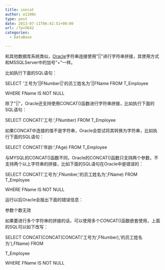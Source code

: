 ```yaml
---
title: concat
author: w1100n
type: post
date: 2013-07-11T06:42:51+00:00
url: /?p=5642
categories:
  - DataBase

---
```

和其他数据库系统类似，[Oracle][1]字符串连接使用"||"进行字符串拼接，其使用方式和MSSQLServer中的加号"+"一样。

比如执行下面的SQL语句：
  
SELECT '工号为'||FNumber||'的员工姓名为'||FName FROM T_Employee
  
WHERE FName IS NOT NULL

除了"||"，Oracle还支持使用CONCAT()函数进行字符串拼接，比如执行下面的SQL语句：
  
SELECT CONCAT('工号:',FNumber) FROM T_Employee

如果CONCAT中连接的值不是字符串，Oracle会尝试将其转换为字符串，比如执行下面的SQL语句：
  
SELECT CONCAT('年龄:',FAge) FROM T_Employee

与MYSQL的CONCAT()函数不同，Oracle的CONCAT()函数只支持两个参数，不支持两个以上字符串的拼接，比如下面的SQL语句在Oracle中是错误的：
  
SELECT CONCAT('工号为',FNumber,'的员工姓名为',FName) FROM T_Employee
  
WHERE FName IS NOT NULL
  
运行以后Oracle会报出下面的错误信息：
  
参数个数无效

如果要进行多个字符串的拼接的话，可以使用多个CONCAT()函数嵌套使用，上面的SQL可以如下改写：
  
SELECT CONCAT(CONCAT(CONCAT('工号为',FNumber),'的员工姓名为'),FName) FROM
  
T_Employee
  
WHERE FName IS NOT NULL

 [1]: http://database.51cto.com/art/201010/231973.htm